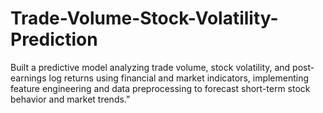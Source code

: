 # Trade-Volume-Stock-Volatility-Prediction
Built a predictive model analyzing trade volume, stock volatility, and post-earnings log returns using financial and market indicators, implementing feature engineering and data preprocessing to forecast short-term stock behavior and market trends.”

